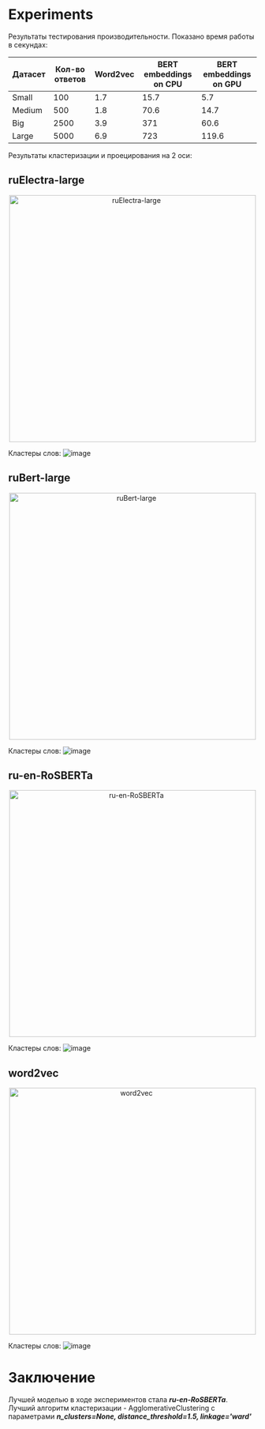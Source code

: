 # Experiments

Результаты тестирования производительности. Показано время работы в секундах:

| Датасет | Кол-во ответов | Word2vec | BERT embeddings on CPU | BERT embeddings on GPU |
|---------|----------------|----------|------------------------|------------------------|
| Small   | 100            | 1.7      | 15.7                   | 5.7                    |
| Medium  | 500            | 1.8      | 70.6                   | 14.7                   |
| Big     | 2500           | 3.9      | 371                    | 60.6                   |
| Large   | 5000           | 6.9      | 723                    | 119.6                  |

Результаты кластеризации и проецирования на 2 оси:  

## ruElectra-large
<p align="center">
  <img src="https://github.com/user-attachments/assets/16a03791-3453-489e-8c47-134639ca86be" alt="ruElectra-large" width="500"/>
  <br>
</p>

Кластеры слов:
![image](https://github.com/user-attachments/assets/e78ef5fc-c03b-4d99-ace4-5157e298fc92)

## ruBert-large
<p align="center">
  <img src="https://github.com/user-attachments/assets/9f12e1e3-1df8-4809-9f0c-ab9e34427f19" alt="ruBert-large" width="500"/>
  <br>
</p>

Кластеры слов:
![image](https://github.com/user-attachments/assets/e6553802-f263-47fc-9853-651b03816f8d)

## ru-en-RoSBERTa
<p align="center">
  <img src="https://github.com/user-attachments/assets/b8dcda21-80d2-4dfb-8448-eb8fbdbd2b04" alt="ru-en-RoSBERTa" width="500"/>
  <br>
</p>

Кластеры слов:
![image](https://github.com/user-attachments/assets/5e2dfd18-5bdf-47cd-a119-2f8c6c15fdfa)

## word2vec
<p align="center">
  <img src="https://github.com/user-attachments/assets/214f0165-ded9-48ab-b5fe-a254866679e6" alt="word2vec" width="500"/>
  <br>
</p>

Кластеры слов:
![image](https://github.com/user-attachments/assets/5bb100f6-f2da-46c3-945b-0bfbe049bd41)

# Заключение
Лучшей моделью в ходе экспериментов стала _**ru-en-RoSBERTa**_.   
Лучший алгоритм кластеризации - AgglomerativeClustering с параметрами _**n_clusters=None, distance_threshold=1.5, linkage='ward'**_
